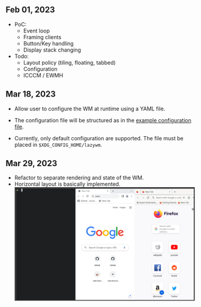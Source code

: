 ## Feb 01, 2023
- PoC:
    + Event loop
    + Framing clients
    + Button/Key handling
    + Display stack changing
- Todo:
    + Layout policy (tiling, floating, tabbed)
    + Configuration
    + ICCCM / EWMH 

## Mar 18, 2023
- Allow user to configure the WM at runtime using a YAML file.

- The configuration file will be structured as in the [example configuration file](../examples/config.yaml).

- Currently, only default configuration are supported. The file must be placed in `$XDG_CONFIG_HOME/lazywm`.

## Mar 29, 2023
- Refactor to separate rendering and state of the WM.
- Horizontal layout is basically implemented.
![](horizontal-layout.png)
